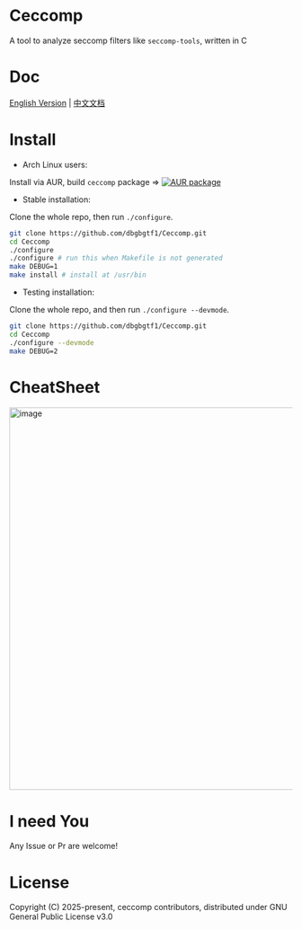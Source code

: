 # Ceccomp

A tool to analyze seccomp filters like `seccomp-tools`, written in C

# Doc

[English Version](docs/ceccomp.adoc) | [中文文档](docs/ceccomp-cn.adoc)

# Install

- Arch Linux users:

Install via AUR, build `ceccomp` package ⇒ [![AUR package](https://repology.org/badge/version-for-repo/aur/ceccomp.svg)](https://repology.org/project/ceccomp/versions)

- Stable installation:

Clone the whole repo, then run `./configure`.

```sh
git clone https://github.com/dbgbgtf1/Ceccomp.git
cd Ceccomp
./configure
./configure # run this when Makefile is not generated
make DEBUG=1
make install # install at /usr/bin
```

- Testing installation:

Clone the whole repo, and then run `./configure --devmode`.

```sh
git clone https://github.com/dbgbgtf1/Ceccomp.git
cd Ceccomp
./configure --devmode
make DEBUG=2
```

# CheatSheet

<img width="960" height="681" alt="image" src="https://github.com/user-attachments/assets/e35a1b6f-f3e0-436e-b022-6355b55fd9d7" />

# I need You

Any Issue or Pr are welcome!

# License

Copyright (C) 2025-present, ceccomp contributors, distributed under GNU General Public License v3.0
